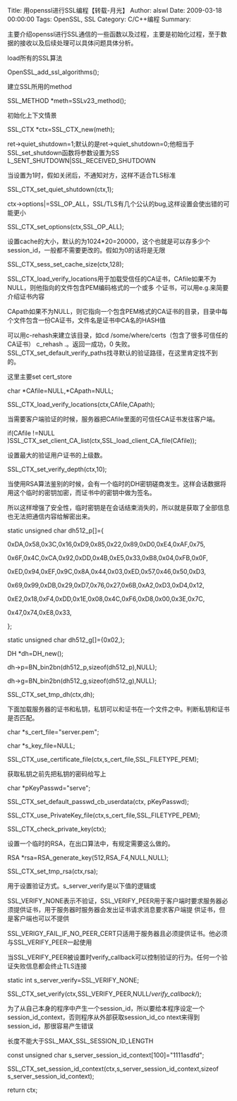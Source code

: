 Title: 用openssl进行SSL编程【转载-月光】
Author: alswl
Date: 2009-03-18 00:00:00
Tags: OpenSSL, SSL
Category: C/C++编程
Summary: 

主要介绍openssl进行SSL通信的一些函数以及过程，主要是初始化过程，至于数据的接收以及后续处理可以具体问题具体分析。

load所有的SSL算法

OpenSSL_add_ssl_algorithms();

建立SSL所用的method

SSL_METHOD *meth=SSLv23_method();

初始化上下文情景

SSL_CTX *ctx=SSL_CTX_new(meth);

ret->quiet_shutdown=1;默认的是ret->quiet_shutdown=0;他相当于SSL_set_shutdown函数将参数设置为SS
L_SENT_SHUTDOWN|SSL_RECEIVED_SHUTDOWN

当设置为1时，假如关闭后，不通知对方，这样不适合TLS标准

SSL_CTX_set_quiet_shutdown(ctx,1);

ctx->options|=SSL_OP_ALL，SSL/TLS有几个公认的bug,这样设置会使出错的可能更小

SSL_CTX_set_options(ctx,SSL_OP_ALL);

设置cache的大小，默认的为1024*20=20000，这个也就是可以存多少个session_id，一般都不需要更改的。假如为0的话将是无限

SSL_CTX_sess_set_cache_size(ctx,128);

SSL_CTX_load_verify_locations用于加载受信任的CA证书，CAfile如果不为NULL，则他指向的文件包含PEM编码格式的一个或多
个证书，可以用e.g.来简要介绍证书内容

CApath如果不为NULL，则它指向一个包含PEM格式的CA证书的目录，目录中每个文件包含一份CA证书，文件名是证书中CA名的HASH值

可以用c-rehash来建立该目录，如cd /some/where/certs（包含了很多可信任的CA证书） c_rehash .。返回一成功，0
失败。SSL_CTX_set_default_verify_paths找寻默认的验证路径，在这里肯定找不到的。

这里主要set cert_store

char *CAfile=NULL,*CApath=NULL;

SSL_CTX_load_verify_locations(ctx,CAfile,CApath);

当需要客户端验证的时候，服务器把CAfile里面的可信任CA证书发往客户端。

if(CAfile !=NULL
)SSL_CTX_set_client_CA_list(ctx,SSL_load_client_CA_file(CAfile));

设置最大的验证用户证书的上级数。

SSL_CTX_set_verify_depth(ctx,10);

当使用RSA算法鉴别的时候，会有一个临时的DH密钥磋商发生。这样会话数据将用这个临时的密钥加密，而证书中的密钥中做为签名。

所以这样增强了安全性，临时密钥是在会话结束消失的，所以就是获取了全部信息也无法把通信内容给解密出来。

static unsigned char dh512_p[]={

0xDA,0x58,0x3C,0x16,0xD9,0x85,0x22,0x89,0xD0,0xE4,0xAF,0x75,

0x6F,0x4C,0xCA,0x92,0xDD,0x4B,0xE5,0x33,0xB8,0x04,0xFB,0x0F,

0xED,0x94,0xEF,0x9C,0x8A,0x44,0x03,0xED,0x57,0x46,0x50,0xD3,

0x69,0x99,0xDB,0x29,0xD7,0x76,0x27,0x6B,0xA2,0xD3,0xD4,0x12,

0xE2,0x18,0xF4,0xDD,0x1E,0x08,0x4C,0xF6,0xD8,0x00,0x3E,0x7C,

0x47,0x74,0xE8,0x33,

};

static unsigned char dh512_g[]={0x02,};

DH *dh=DH_new();

dh->p=BN_bin2bn(dh512_p,sizeof(dh512_p),NULL);

dh->g=BN_bin2bn(dh512_g,sizeof(dh512_g),NULL);

SSL_CTX_set_tmp_dh(ctx,dh);

下面加载服务器的证书和私钥，私钥可以和证书在一个文件之中。判断私钥和证书是否匹配。

char *s_cert_file="server.pem";

char *s_key_file=NULL;

SSL_CTX_use_certificate_file(ctx,s_cert_file,SSL_FILETYPE_PEM);

获取私钥之前先把私钥的密码给写上

char *pKeyPasswd="serve";

SSL_CTX_set_default_passwd_cb_userdata(ctx, pKeyPasswd);

SSL_CTX_use_PrivateKey_file(ctx,s_cert_file,SSL_FILETYPE_PEM);

SSL_CTX_check_private_key(ctx);

设置一个临时的RSA，在出口算法中，有规定需要这么做的。

RSA *rsa=RSA_generate_key(512,RSA_F4,NULL,NULL);

SSL_CTX_set_tmp_rsa(ctx,rsa);

用于设置验证方式。s_server_verify是以下值的逻辑或

SSL_VERIFY_NONE表示不验证，SSL_VERIFY_PEER用于客户端时要求服务器必须提供证书，用于服务器时服务器会发出证书请求消息要求客户端提
供证书，但是客户端也可以不提供

SSL_VERIGY_FAIL_IF_NO_PEER_CERT只适用于服务器且必须提供证书。他必须与SSL_VERIFY_PEER一起使用

当SSL_VERIFY_PEER被设置时verify_callback可以控制验证的行为。任何一个验证失败信息都会终止TLS连接

static int s_server_verify=SSL_VERIFY_NONE;

SSL_CTX_set_verify(ctx,SSL_VERIFY_PEER,NULL/*verify_callback*/);

为了从自己本身的程序中产生一个session_id，所以要给本程序设定一个session_id_context，否则程序从外部获取session_id_co
ntext来得到session_id，那很容易产生错误

长度不能大于SSL_MAX_SSL_SESSION_ID_LENGTH

const unsigned char s_server_session_id_context[100]="1111asdfd";

SSL_CTX_set_session_id_context(ctx,s_server_session_id_context,sizeof
s_server_session_id_context);

return ctx;

